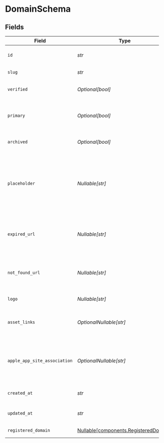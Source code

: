 # DomainSchema


## Fields

| Field                                                                                                              | Type                                                                                                               | Required                                                                                                           | Description                                                                                                        | Example                                                                                                            |
| ------------------------------------------------------------------------------------------------------------------ | ------------------------------------------------------------------------------------------------------------------ | ------------------------------------------------------------------------------------------------------------------ | ------------------------------------------------------------------------------------------------------------------ | ------------------------------------------------------------------------------------------------------------------ |
| `id`                                                                                                               | *str*                                                                                                              | :heavy_check_mark:                                                                                                 | The unique identifier of the domain.                                                                               |                                                                                                                    |
| `slug`                                                                                                             | *str*                                                                                                              | :heavy_check_mark:                                                                                                 | The domain name.                                                                                                   | acme.com                                                                                                           |
| `verified`                                                                                                         | *Optional[bool]*                                                                                                   | :heavy_minus_sign:                                                                                                 | Whether the domain is verified.                                                                                    |                                                                                                                    |
| `primary`                                                                                                          | *Optional[bool]*                                                                                                   | :heavy_minus_sign:                                                                                                 | Whether the domain is the primary domain for the workspace.                                                        |                                                                                                                    |
| `archived`                                                                                                         | *Optional[bool]*                                                                                                   | :heavy_minus_sign:                                                                                                 | Whether the domain is archived.                                                                                    |                                                                                                                    |
| `placeholder`                                                                                                      | *Nullable[str]*                                                                                                    | :heavy_check_mark:                                                                                                 | Provide context to your teammates in the link creation modal by showing them an example of a link to be shortened. | https://dub.co/help/article/what-is-dub                                                                            |
| `expired_url`                                                                                                      | *Nullable[str]*                                                                                                    | :heavy_check_mark:                                                                                                 | The URL to redirect to when a link under this domain has expired.                                                  | https://acme.com/expired                                                                                           |
| `not_found_url`                                                                                                    | *Nullable[str]*                                                                                                    | :heavy_check_mark:                                                                                                 | The URL to redirect to when a link under this domain doesn't exist.                                                | https://acme.com/not-found                                                                                         |
| `logo`                                                                                                             | *Nullable[str]*                                                                                                    | :heavy_check_mark:                                                                                                 | The logo of the domain.                                                                                            |                                                                                                                    |
| `asset_links`                                                                                                      | *OptionalNullable[str]*                                                                                            | :heavy_minus_sign:                                                                                                 | assetLinks.json configuration file (for deep link support on Android).                                             |                                                                                                                    |
| `apple_app_site_association`                                                                                       | *OptionalNullable[str]*                                                                                            | :heavy_minus_sign:                                                                                                 | apple-app-site-association configuration file (for deep link support on iOS).                                      |                                                                                                                    |
| `created_at`                                                                                                       | *str*                                                                                                              | :heavy_check_mark:                                                                                                 | The date the domain was created.                                                                                   |                                                                                                                    |
| `updated_at`                                                                                                       | *str*                                                                                                              | :heavy_check_mark:                                                                                                 | The date the domain was last updated.                                                                              |                                                                                                                    |
| `registered_domain`                                                                                                | [Nullable[components.RegisteredDomain]](../../models/components/registereddomain.md)                               | :heavy_check_mark:                                                                                                 | The registered domain record.                                                                                      |                                                                                                                    |